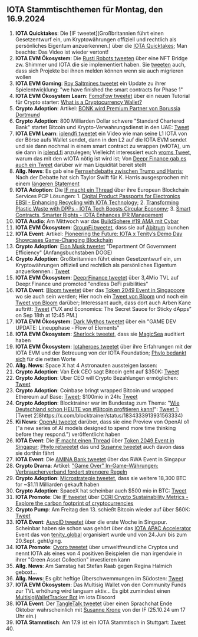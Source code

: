 ## IOTA Stammtischthemen für Montag, den 16.9.2024

1. **IOTA Quicktakes**: Die [IF tweetet](Großbritannien führt einen Gesetzentwurf ein, um Kryptowährungen offiziell und rechtlich als persönliches Eigentum anzuerkennen.) über die [IOTA Quicktakes](); Man beachte: Das Video ist wieder vertont!
2. **IOTA EVM Ökosystem**: Die [Rusti Robots tweeten](https://x.com/RustyRobotCC/status/1833370866132152799) über eine NFT Bridge zw. Shimmer und IOTA die sie implementiert haben. Sie [tweeten](https://x.com/RustyRobotCC/status/1833371220445970458) auch, dass sich Projekte bei ihnen melden können wenn sie auch migrieren wollen
3. **IOTA EVM Gaming**: [Roy Saltmines tweetet](https://x.com/SaltminesRoy/status/1833386151220269481) ein Update zu ihrer Spielentwicklung: "we have finished the smart contracts for Phase 1"
4. **IOTA EVM Ökosystem Learn**: [FomoFow tweetet](https://x.com/FOMO_Fox/status/1833475515564376274) über ein neuen Tutorial für Crypto starter: [What is a Cryptocurrency Wallet?](https://fomofox.info/education/understanding-cryptocurrency-wallets/)
5. **Crypto Adoption**: Artikel: [BONK wird Premium Partner von Borussia Dortmund](https://www.btc-echo.de/schlagzeilen/dortmund-im-memecoin-fieber-bonk-wird-partner-des-bvb-191536/)
6. **Crypto Adoption**: 800 Milliarden Dollar schwere "Standard Chartered Bank" startet Bitcoin und Krypto-Verwahrungsdienst in den UAE: [Tweet](https://x.com/BitcoinMagazine/status/1833609345868661125)
7. **IOTA EVM Learn**: [iolendfi tweetet](https://x.com/iolendfi/status/1833601066660679682) ein Video wie man seine L1 IOTA von der Börse aufs Wallet sendet, dann in den L2 auf die IOTA EVM sendet und sie dann nochmal in einem smart contract zu wrappen (wIOTA), um sie dann in [iolend.fi](https://www.iolend.fi/markets) anzulegen; Vielleicht interessiert euch [vroms Tweet](https://x.com/Vrom14286662/status/1833623671992201587), warum das mit den wIOTA nötig ist wird ist; Von [Deepr Finance gab es auch ein Tweet](https://x.com/DeeprFinance/status/1833866633527300423) darüber wir man Liquidität bereit stellt
8. **Allg. News**: Es gab eine [Fernsehdebatte zwischen Trump und Harris](); Nach der Debatte hat sich Taylor Swift für K. Harris ausgesprochen mit einem [längeren Statement](https://x.com/wallstreetbets/status/1833705234457071725)
9. **IOTA Adoption**: Die [IF macht ein Thread](https://x.com/iota/status/1833837901215338601) über ihre European Blockchain Services PCP Lösungen: 1. [Digital Product Passports for Electronics EBSI - Enhancing Recycling with IOTA Technology](https://blog.iota.org/dpp-for-electronics-iota/); 2. [Transforming Plastic Waste with DPPs - IOTA Tech Boosts Circular Economy](https://blog.iota.org/dpp-plastics-iota/); 3. [Smart Contracts, Smarter Rights - IOTA Enhances IPR Management](https://blog.iota.org/ipr-management-iota/)
10. **IOTA Audio**: Am Mittwoch war das [BuildSphere #19 AMA mit Cybar](https://x.com/iota/status/1833868098887147868)
11. **IOTA EVM Ökosystem**:  [GroupFi tweetet](https://x.com/groupfi_ai/status/1833855714038563194), dass sie auf [Abitrum](https://x.com/arbitrum) launchen
12. **IOTA Event**: Artikel: [Pioneering the Future: IOTA x Tenity’s Demo Day Showcases Game-Changing Blockchain](https://cryptonewsfocus.com/pioneering-the-future-iota-x-tenitys-demo-day-showcases-game-changing-blockchain-projects/)
13. **Crypto Adoption**: [Elon Musk tweetet](https://x.com/elonmusk/status/1834104386303520822) "Department Of Government Efficiency" (Anfangsbuchstaben DOGE)
14. **Crypto Adoption**: Großbritannien führt einen Gesetzentwurf ein, um Kryptowährungen offiziell und rechtlich als persönliches Eigentum anzuerkennen.: [Tweet](https://x.com/wallstreetbets/status/1833907716047430010)
15. **IOTA EVM Ökosystem**: [DeeprFinance tweetet](https://x.com/DeeprFinance/status/1833889041386811421) über 3,4Mio TVL auf Deepr.Finance und promoted "endless DeFi psibilities"
16. **IOTA Event**: [Bloom tweetet](https://x.com/bloomwalletio/status/1833923149416513766) über das [Token 2049 Event in Singapoore](https://x.com/token2049) wo sie auch sein werden; Hier noch ein [Tweet von Bloom](https://x.com/bloomwalletio/status/1834217867220582866) und noch ein [Tweet von Bloom](https://x.com/bloomwalletio/status/1834564634206224876) darüber; Interessant auch, dass dort auch Arben Kane auftritt: [Tweet](https://x.com/token2049/status/1834192956389216585) ("UX and Economics: The Secret Sauce for Sticky dApps” on Sep 18th at 12:45 PM.)
17. **IOTA EVM Ökosystem**: [Dark Mythos tweetet](https://x.com/DarkMythosIOTA/status/1834128987083120953) über ein "GAME DEV UPDATE: Lineupphase - Flow of Elements"
18. **IOTA EVM Ökosystem**: [Sherlock tweetet](https://x.com/sherlockdefi/status/1833933718303498683), dass sie [MagicSea](https://x.com/MagicSeaDEX) auditiert haben
19. **IOTA EVM Ökosystem**: [Iotaheroes tweetet](https://x.com/IotaHeroes/status/1834173956116390318) über ihre Erfahrungen mit der IOTA EVM und der Betreuung von der IOTA Foundation; [Phylo bedankt sich](https://x.com/PhyloIota/status/1834176113754751160) für die netten Worte
20. **Allg. News**: Space X hat 4 Astronauten aussteigen lassen:
21. **Crypto Adoption**: Van Eck CEO sagt Bitcoin geht auf $350K: [Tweet](https://x.com/Vivek4real_/status/1834345582388744418)
22. **Crypto Adoption**: Uber CEO will Crypto Bezahlungen ermöglichen: [Tweet](https://x.com/bitcoinlfgo/status/1834159097559580853)
23. **Crypto Adoption**: Coinbase bringt wrapped Bitcoin und wrapped Ethereum auf Base: [Tweet](https://x.com/bitcoinlfgo/status/1834215693736165816); $100mio in 24h: [Tweet](https://x.com/tomwanhh/status/1834332049379049926)
24. **Crypto Adoption**: Blocktrainer war im Bundestag zum Thema: "[Wie Deutschland schon HEUTE von #Bitcoin profitieren kann!](https://www.blocktrainer.de/blog/wie-deutschland-heute-schon-von-bitcoin-profitieren-kann)": [Tweet 1](https://x.com/blocktrainer/status/1834286610676154484); [Tweet 2]8https://x.com/blocktrainer/status/1834333913931563334)
25. **Ki News**: [OpenAi tweetet](https://x.com/OpenAI/status/1834278217626317026) darüber, dass sie eine Preview von OpenAI o1 ("a new series of AI models designed to spend more time thinking before they respond.") veröffentlicht haben
26. **IOTA Event**: Die [IF macht einen Thread](https://x.com/iota/status/1834532483028636097) über [Token 2049 Event in Singapur](https://x.com/token2049); [Phylo retweetet](https://x.com/PhyloIota/status/1834544140199313778) das und [Susanne tweetet](https://x.com/SusanneKrone/status/1834624465541468661) auch davon dass sie dorthin fährt
27. **IOTA Event**: Die [AMINA Bank tweetet](https://x.com/AMINABankGlobal/status/1834560450337386851) über das RWA Event in Singapur
28. **Crypto Drama**: Artikel: ["Game Over" In-Game-Währungen: Verbraucherverband fordert strengere Regeln](https://www.btc-echo.de/schlagzeilen/in-game-waehrungen-verbraucherverband-fordert-strengere-regeln-191709/)
29. **Crypto Adoption**: [Microstrategie tweetet](https://x.com/saylor/status/1834564555944481227), dass sie weitere 18,300 BTC for ~$1.11 Milliarden gekauft haben
30. **Crypto Adoption**: SpaceX hat scheinbar auch $500 mio in BTC: [Tweet](https://x.com/Vivek4real_/status/1834869969584054348)
31. **IOTA Promote**: Die [IF tweetet](https://x.com/iota/status/1834592873389449518) über [CCRI Crypto Sustainability Metrics - Explore the carbon footprint of cryptocurrencies](https://indices.carbon-ratings.com/)
32. **Crypto Pump**: Am Freitag den 13. schießt Bitcoin wieder auf über $60K: [Tweet](https://x.com/hoss_crypto/status/1834697754712719684)
33. **IOTA Event**: [AuvoID tweetet](https://x.com/AuvoDigital/status/1835210481579217073) über die erste Woche in Singapur. Scheinbar haben sie schon was gehört über das [IOTA APAC Accelerator](https://www.tenity.com/programs/iota-apac-accelerator) Event das von [tenity_global](https://twitter.com/tenity_global) organisiert wurde und von 24.Juni bis zum 20.Sept. geht/ging.
34. **IOTA Promote**: [Ovoro tweetet](https://x.com/AppOvoro/status/1834532485025210427) über umweltfreundliche Cryptos und nennt IOTA als eines von 4 positiven Beispielen die man irgendwie in ihrer "Green Asset Collection" investieren kann
35. **Allg. News**: Am Samstag hat Stefan Raab gegen Regina Halmich geboxt...
36. **Allg. News**: Es gibt heftige Überschwemmungen im Südosten: [Tweet](https://x.com/NurderK/status/1835227703303172113)
37. **IOTA EVM Ökosystem**: Das Multisig Wallet von den Community Funds zur TVL erhöhung wird langsam aktiv... Es gibt zumindest einen [MultisigWalletTracker Bot](https://discord.com/channels/397872799483428865/1284022214420729856/1284060362995666994) im iota Discord
38. **IOTA Event**: Der [TangleTalk tweetet](https://x.com/tangle_talk/status/1835253045069750646) über einen Sprachchat Ende Oktober wahrscheinlich mit [Susanne Krone](https://twitter.com/SusanneKrone) von der IF (25.10.24 um 17 Uhr ein.)
39. **IOTA Stammtisch**: Am 17.9 ist ein IOTA Stammtisch in Stuttgart: [Tweet](https://x.com/tangle_talk/status/1835326909850304707)
40. 
